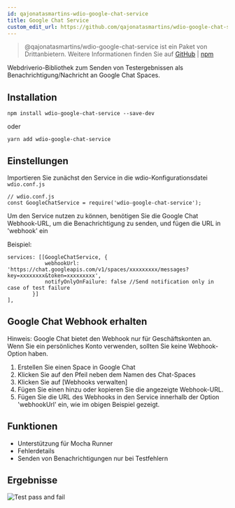```yaml
---
id: qajonatasmartins-wdio-google-chat-service
title: Google Chat Service
custom_edit_url: https://github.com/qajonatasmartins/wdio-google-chat-service/edit/main/README.md
---
```



> @qajonatasmartins/wdio-google-chat-service ist ein Paket von Drittanbietern. Weitere Informationen finden Sie auf [GitHub](https://github.com/qajonatasmartins/wdio-google-chat-service) | [npm](https://www.npmjs.com/package/wdio-google-chat-service)

Webdriverio-Bibliothek zum Senden von Testergebnissen als Benachrichtigung/Nachricht an Google Chat Spaces.

## Installation

`npm install wdio-google-chat-service --save-dev`

oder

`yarn add wdio-google-chat-service`

## Einstellungen

Importieren Sie zunächst den Service in die wdio-Konfigurationsdatei `wdio.conf.js`

```
// wdio.conf.js
const GoogleChatService = require('wdio-google-chat-service');
```

Um den Service nutzen zu können, benötigen Sie die Google Chat Webhook-URL, um die Benachrichtigung zu senden, und fügen die URL in 'webhook' ein

Beispiel:

```
services: [[GoogleChatService, {
            webhookUrl: 'https://chat.googleapis.com/v1/spaces/xxxxxxxxx/messages?key=xxxxxxxx&token=xxxxxxxxx',
            notifyOnlyOnFailure: false //Send notification only in case of test failure
        }]
],
```

## Google Chat Webhook erhalten

Hinweis: Google Chat bietet den Webhook nur für Geschäftskonten an. Wenn Sie ein persönliches Konto verwenden, sollten Sie keine Webhook-Option haben.

1. Erstellen Sie einen Space in Google Chat
2. Klicken Sie auf den Pfeil neben dem Namen des Chat-Spaces
3. Klicken Sie auf [Webhooks verwalten]
4. Fügen Sie einen hinzu oder kopieren Sie die angezeigte Webhook-URL.
5. Fügen Sie die URL des Webhooks in den Service innerhalb der Option 'webhookUrl' ein, wie im obigen Beispiel gezeigt.

## Funktionen

- Unterstützung für Mocha Runner
- Fehlerdetails
- Senden von Benachrichtigungen nur bei Testfehlern

## Ergebnisse

![Test pass and fail](https://github.com/qajonatasmartins/wdio-google-chat-service/blob/main/./img/testPassAndFail.png)